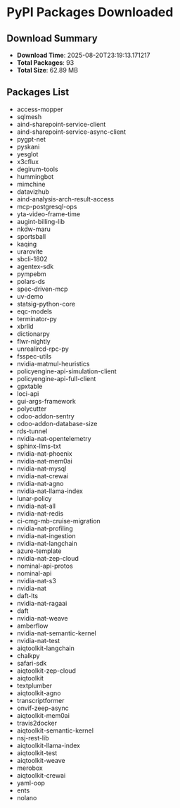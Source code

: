 # PyPI Packages Downloaded

## Download Summary
- **Download Time**: 2025-08-20T23:19:13.171217
- **Total Packages**: 93
- **Total Size**: 62.89 MB

## Packages List
- access-mopper
- sqlmesh
- aind-sharepoint-service-client
- aind-sharepoint-service-async-client
- pygpt-net
- pyskani
- yesglot
- x3cflux
- degirum-tools
- hummingbot
- mimchine
- datavizhub
- aind-analysis-arch-result-access
- mcp-postgresql-ops
- yta-video-frame-time
- augint-billing-lib
- nkdw-maru
- sportsball
- kaqing
- urarovite
- sbcli-1802
- agentex-sdk
- pympebm
- polars-ds
- spec-driven-mcp
- uv-demo
- statsig-python-core
- eqc-models
- terminator-py
- xbrlld
- dictionarpy
- flwr-nightly
- unrealircd-rpc-py
- fsspec-utils
- nvidia-matmul-heuristics
- policyengine-api-simulation-client
- policyengine-api-full-client
- gpxtable
- loci-api
- gui-args-framework
- polycutter
- odoo-addon-sentry
- odoo-addon-database-size
- rds-tunnel
- nvidia-nat-opentelemetry
- sphinx-llms-txt
- nvidia-nat-phoenix
- nvidia-nat-mem0ai
- nvidia-nat-mysql
- nvidia-nat-crewai
- nvidia-nat-agno
- nvidia-nat-llama-index
- lunar-policy
- nvidia-nat-all
- nvidia-nat-redis
- ci-cmg-mb-cruise-migration
- nvidia-nat-profiling
- nvidia-nat-ingestion
- nvidia-nat-langchain
- azure-template
- nvidia-nat-zep-cloud
- nominal-api-protos
- nominal-api
- nvidia-nat-s3
- nvidia-nat
- daft-lts
- nvidia-nat-ragaai
- daft
- nvidia-nat-weave
- amberflow
- nvidia-nat-semantic-kernel
- nvidia-nat-test
- aiqtoolkit-langchain
- chalkpy
- safari-sdk
- aiqtoolkit-zep-cloud
- aiqtoolkit
- textplumber
- aiqtoolkit-agno
- transcriptformer
- onvif-zeep-async
- aiqtoolkit-mem0ai
- travis2docker
- aiqtoolkit-semantic-kernel
- nsj-rest-lib
- aiqtoolkit-llama-index
- aiqtoolkit-test
- aiqtoolkit-weave
- merobox
- aiqtoolkit-crewai
- yaml-oop
- ents
- nolano

